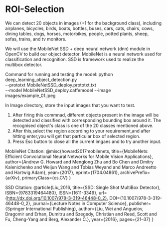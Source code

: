 # ROI-Selection

We can detect 20 objects in images (+1 for the background class), including airplanes, bicycles, birds, boats, bottles, buses, cars, cats, chairs, cows, dining tables, dogs, horses, motorbikes, people, potted plants, sheep, sofas, trains, and tv monitors.

We will use the MobileNet SSD + deep neural network (dnn) module in OpenCV to build our object detector. MobileNet is a neural network used for classification and recognition. SSD is framework used to realize the multibox detector.

Command for running and testing the model: 
python deep_learning_object_detection.py \
	--prototxt MobileNetSSD_deploy.prototxt.txt \
	--model MobileNetSSD_deploy.caffemodel --image images/example_01.jpeg 
  
 In Image directory, store the input images that you want to test.
 1. After firing this commnad, different objects present in the image will be detected and classified with corresponding bounding box around it. The recognised object's class is one of the 20 classes mentioned above.
 2. After this,select the region according to your requirement,and after hitting enter,you will get that particular box of selected region.
 3. Press Esc button to close all the current imgaes and to try another input.

MobileNet Citation:
@misc{howard2017mobilenets,
    title={MobileNets: Efficient Convolutional Neural Networks for Mobile Vision Applications},
    author={Andrew G. Howard and Menglong Zhu and Bo Chen and Dmitry Kalenichenko and Weijun Wang and Tobias Weyand and Marco Andreetto and Hartwig Adam},
    year={2017},
    eprint={1704.04861},
    archivePrefix={arXiv},
    primaryClass={cs.CV}
}


SSD Citation:
@article{Liu_2016,
   title={SSD: Single Shot MultiBox Detector},
   ISBN={9783319464480},
   ISSN={1611-3349},
   url={http://dx.doi.org/10.1007/978-3-319-46448-0_2},
   DOI={10.1007/978-3-319-46448-0_2},
   journal={Lecture Notes in Computer Science},
   publisher={Springer International Publishing},
   author={Liu, Wei and Anguelov, Dragomir and Erhan, Dumitru and Szegedy, Christian and Reed, Scott and Fu, Cheng-Yang and Berg, Alexander C.},
   year={2016},
   pages={21–37}
}
